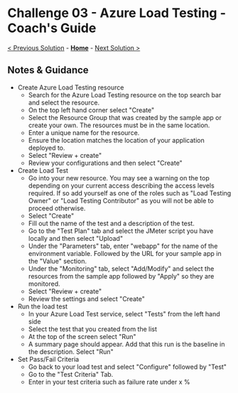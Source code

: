 # Challenge 03 - Azure Load Testing - Coach's Guide 

[< Previous Solution](./Solution-02.md) - **[Home](./README.md)** - [Next Solution >](./Solution-04.md)

## Notes & Guidance

- Create Azure Load Testing resource
    - Search for the Azure Load Testing resource on the top search bar and select the resource.
    - On the top left hand corner select "Create"
    - Select the Resource Group that was created by the sample app or create your own.  The resources must be in the same location.
    - Enter a unique name for the resource.
    - Ensure the location matches the location of your application deployed to.
    - Select "Review + create"
    - Review your configurations and then select "Create"
- Create Load Test
    - Go into your new resource.  You may see a warning on the top depending on your current access describing the access levels required.  If so add yourself as one of the roles such as "Load Testing Owner" or "Load Testing Contributor" as you will not be able to proceed otherwise.
    - Select "Create"
    - Fill out the name of the test and a description of the test.
    - Go to the "Test Plan" tab and select the JMeter script you have locally and then select "Upload"
    - Under the "Parameters" tab, enter "webapp" for the name of the environment variable.  Followed by the URL for your sample app in the "Value" section.
    - Under the "Monitoring" tab, select "Add/Modify" and select the resources from the sample app followed by "Apply" so they are monitored.
    - Select "Review + create"
    - Review the settings and select "Create"
- Run the load test
    - In your Azure Load Test service, select "Tests" from the left hand side
    - Select the test that you created from the list
    - At the top of the screen select "Run"
    - A summary page should appear.  Add that this run is the baseline in the description.  Select "Run"
- Set Pass/Fail Criteria
    - Go back to your load test and select "Configure" followed by "Test"
    - Go to the "Test Criteria" Tab.
    - Enter in your test criteria such as failure rate under x %
